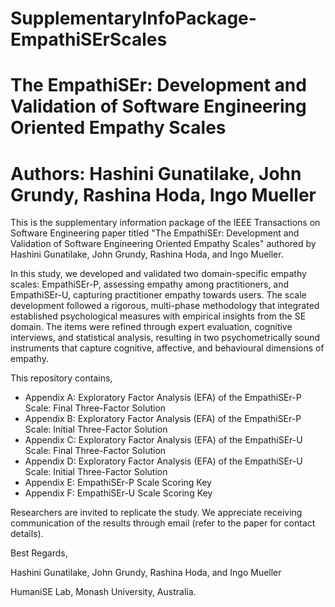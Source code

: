 # SupplementaryInfoPackage-EmpathiSErScales
# The EmpathiSEr: Development and Validation of Software Engineering Oriented Empathy Scales
# Authors: Hashini Gunatilake, John Grundy, Rashina Hoda, Ingo Mueller

This is the supplementary information package of the IEEE Transactions on Software Engineering paper titled "The EmpathiSEr: Development and Validation of Software Engineering Oriented Empathy Scales" authored by Hashini Gunatilake, John Grundy, Rashina Hoda, and Ingo Mueller.

In this study, we developed and validated two domain-specific empathy scales: EmpathiSEr-P, assessing empathy among practitioners, and EmpathiSEr-U, capturing practitioner empathy towards users. The scale development followed a rigorous, multi-phase methodology that integrated established psychological measures with empirical insights from the SE domain. The items were refined through expert evaluation, cognitive interviews, and statistical analysis, resulting in two psychometrically sound instruments that capture cognitive, affective, and behavioural dimensions of empathy.

This repository contains,
  - Appendix A: Exploratory Factor Analysis (EFA) of the EmpathiSEr-P Scale: Final Three-Factor Solution
  - Appendix B: Exploratory Factor Analysis (EFA) of the EmpathiSEr-P Scale: Initial Three-Factor Solution
  - Appendix C: Exploratory Factor Analysis (EFA) of the EmpathiSEr-U Scale: Final Three-Factor Solution
  - Appendix D: Exploratory Factor Analysis (EFA) of the EmpathiSEr-U Scale: Initial Three-Factor Solution
  - Appendix E: EmpathiSEr-P Scale Scoring Key
  - Appendix F: EmpathiSEr-U Scale Scoring Key


Researchers are invited to replicate the study. We appreciate receiving communication of the results through email (refer to the paper for contact details).

Best Regards,

Hashini Gunatilake, John Grundy, Rashina Hoda, and Ingo Mueller

HumaniSE Lab, Monash University, Australia.


